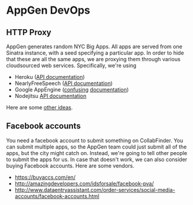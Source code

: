 AppGen DevOps
======

## HTTP Proxy
AppGen generates random NYC Big Apps. All apps are served from one Sinatra
instance, with a seed specifying a particular app. In order to hide that these
are all the same apps, we are proxying them through various cloudsourced web
services. Specifically, we're using

* Heroku ([API documentation](https://api-docs.heroku.com))
* NearlyFreeSpeech ([API documentation](https://members.nearlyfreespeech.net/wiki/API/Introduction))
* Google AppEngine ([confusing](https://appengine.google.com) [documentation](https://developers.google.com/appengine/docs/adminconsole/index))
* Nodejitsu [API documentation](https://www.nodejitsu.com/documentation/api/)

Here are some [other ideas](http://www.quora.com/Is-there-anything-like-Heroku-I-can-use-for-a-PHP-site).

## Facebook accounts
You need a facebook account to submit something on CollabFinder. You can submit
multiple apps, so the AppGen team could just submit all of the apps, but the
city might catch on. Instead, we're going to tell other people to submit the
apps for us. In case that doesn't work, we can also consider buying Facebook
accounts. Here are some vendors.

* https://buyaccs.com/en/
* http://amazingdevelopers.com/idsforsale/facebook-pva/
* http://www.dataentryassistant.com/order-services/social-media-accounts/facebook-accounts.html
